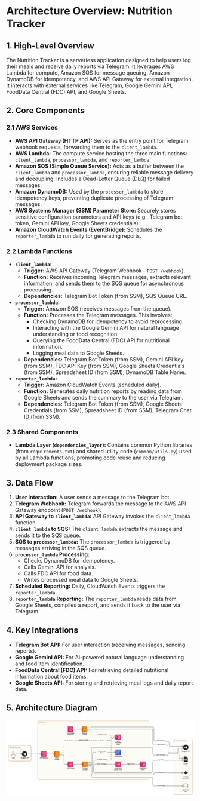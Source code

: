 # Architecture Overview: Nutrition Tracker


## 1. High-Level Overview

The Nutrition Tracker is a serverless application designed to help users log their meals and receive daily reports via Telegram. It leverages AWS Lambda for compute, Amazon SQS for message queuing, Amazon DynamoDB for idempotency, and AWS API Gateway for external integration. It interacts with external services like Telegram, Google Gemini API, FoodData Central (FDC) API, and Google Sheets.

## 2. Core Components

### 2.1 AWS Services

*   **AWS API Gateway (HTTP API):** Serves as the entry point for Telegram webhook requests, forwarding them to the `client_lambda`.
*   **AWS Lambda:** The compute service hosting the three main functions: `client_lambda`, `processor_lambda`, and `reporter_lambda`.
*   **Amazon SQS (Simple Queue Service):** Acts as a buffer between the `client_lambda` and `processor_lambda`, ensuring reliable message delivery and decoupling. Includes a Dead-Letter Queue (DLQ) for failed messages.
*   **Amazon DynamoDB:** Used by the `processor_lambda` to store idempotency keys, preventing duplicate processing of Telegram messages.
*   **AWS Systems Manager (SSM) Parameter Store:** Securely stores sensitive configuration parameters and API keys (e.g., Telegram bot token, Gemini API key, Google Sheets credentials).
*   **Amazon CloudWatch Events (EventBridge):** Schedules the `reporter_lambda` to run daily for generating reports.

### 2.2 Lambda Functions

*   **`client_lambda`:**
    *   **Trigger:** AWS API Gateway (Telegram Webhook - `POST /webhook`).
    *   **Function:** Receives incoming Telegram messages, extracts relevant information, and sends them to the SQS queue for asynchronous processing.
    *   **Dependencies:** Telegram Bot Token (from SSM), SQS Queue URL.
*   **`processor_lambda`:**
    *   **Trigger:** Amazon SQS (receives messages from the queue).
    *   **Function:** Processes the Telegram messages. This involves:
        *   Checking DynamoDB for idempotency to avoid reprocessing.
        *   Interacting with the Google Gemini API for natural language understanding or food recognition.
        *   Querying the FoodData Central (FDC) API for nutritional information.
        *   Logging meal data to Google Sheets.
    *   **Dependencies:** Telegram Bot Token (from SSM), Gemini API Key (from SSM), FDC API Key (from SSM), Google Sheets Credentials (from SSM), Spreadsheet ID (from SSM), DynamoDB Table Name.
*   **`reporter_lambda`:**
    *   **Trigger:** Amazon CloudWatch Events (scheduled daily).
    *   **Function:** Generates daily nutrition reports by reading data from Google Sheets and sends the summary to the user via Telegram.
    *   **Dependencies:** Telegram Bot Token (from SSM), Google Sheets Credentials (from SSM), Spreadsheet ID (from SSM), Telegram Chat ID (from SSM).

### 2.3 Shared Components

*   **Lambda Layer (`dependencies_layer`):** Contains common Python libraries (from `requirements.txt`) and shared utility code (`common/utils.py`) used by all Lambda functions, promoting code reuse and reducing deployment package sizes.

## 3. Data Flow

1.  **User Interaction:** A user sends a message to the Telegram bot.
2.  **Telegram Webhook:** Telegram forwards the message to the AWS API Gateway endpoint (`POST /webhook`).
3.  **API Gateway to `client_lambda`:** API Gateway invokes the `client_lambda` function.
4.  **`client_lambda` to SQS:** The `client_lambda` extracts the message and sends it to the SQS queue.
5.  **SQS to `processor_lambda`:** The `processor_lambda` is triggered by messages arriving in the SQS queue.
6.  **`processor_lambda` Processing:**
    *   Checks DynamoDB for idempotency.
    *   Calls Gemini API for analysis.
    *   Calls FDC API for food data.
    *   Writes processed meal data to Google Sheets.
7.  **Scheduled Reporting:** Daily, CloudWatch Events triggers the `reporter_lambda`.
8.  **`reporter_lambda` Reporting:** The `reporter_lambda` reads data from Google Sheets, compiles a report, and sends it back to the user via Telegram.

## 4. Key Integrations

*   **Telegram Bot API:** For user interaction (receiving messages, sending reports).
*   **Google Gemini API:** For AI-powered natural language understanding and food item identification.
*   **FoodData Central (FDC) API:** For retrieving detailed nutritional information about food items.
*   **Google Sheets API:** For storing and retrieving meal logs and daily report data.

## 5. Architecture Diagram

![AI Nutrition Tracker Architecture Diagram](./images/architecture_diagram.png)